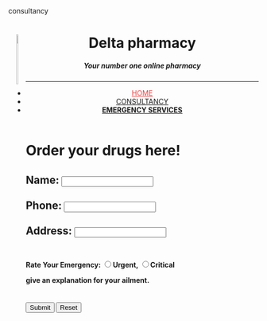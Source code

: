 <!Doctype>
<html>
<head>
      <tittle>consultancy</tittle>
      <link rel="stylesheet "type=" text/CSS"href="style.CSS">
      <link rel="preconnect "href=https://fonts.gstatic.com">
      <link href=" https://fonts.googleapis.com/css2?family=viaoda+libre&display=swap"rel="stylesheet">
</head>
    <style>
        body{
          background-image:linear gradient(rgb(255,255,255),#50EE6F),url("images/images(8).jpeg);
          background-size:cover;
          }
        header{
          background color:#0F112D
          border-style:groove;
          margin-top:2px;
          border-bottom-left-radius:20px;
          border-bottom-right-radius:25px;
          }
        header h1{
          Font-size:220%
          color:green;
          text-transform:uppercase;
          }
        h5{
          margin-left:10%;
          padding-top:-5px;
          color:cornsilk;
          }
        ul{
          list-style--type:none;
          margin:0;
          padding:0;
          overflow:hidden;
          }
        li{
          float:right;
          }
        li a{
          font-family:Sans-serif,Aerial,geogia;
          display: block;
          color:#FF6065;
          text-align:center;
          padding: 20px, 30px;
          text-decoration:none;
          }
         li:hover{
           background-color:rgb(90,40,35,0.939);
          }
         </style>
           <body>
              <header>
                <img src="images/repeat grid 1.png"alt=""width="7%" height="16%" style="float:left;margin="25px">
                <strong><h1>Delta pharmacy</h1></strong>
                 <h5>Your number one online pharmacy</h5>
           <hr>
           <ul>
            <li><a href="delta.html"style="color:rgb(235,67,67);">HOME</a></li>
            <li><a href="The e-chemist consultancy.html">CONSULTANCY</a></li>
               <strong><li><a href="pharmacy</a></li></strong>
               <li style="margin-right:500px;">
               <a class="active"href="emergency services.html">EMERGENCY SERVICES</a></li>
           </ul>
           </hr>
                </header>
              <h1>Order your drugs here!</h1>
              <form>
                <h2>
                <label for=name>Name:</label>
                <input type="text" name="name" max length="45" required>
              <br>
              <br>
              <label for=phone>Phone:</label>
              <input type="tel"type="number" name="phone" min length="11" max length="11" required>
               <br>
               <br>
               <label for=address>Address:</label>
               <input type="text area" name="email"max length="45" required>
                <br>
                <br>
                </h2>
                 <h4>
                  Rate Your Emergency:
                <input type="radio" name="devices" value="urgent">Urgent,
                <input type="radio" name="devices" value="critical">Critical
                <br>
                <p>give an explanation for your ailment.</p>
                <text area rows="10" cols="30" name="text"></text area>
                  </h4>
                    <br>
                 <label for="submit"></label>
                 <input type="submit" name="submit" action="submit">
                 <label for="reset"></label>
                 <input type="reset" name="reset" action="reset">
                    <br>
                    <br>
                </form>
        </body>
     </html>

             
                   

        
         


